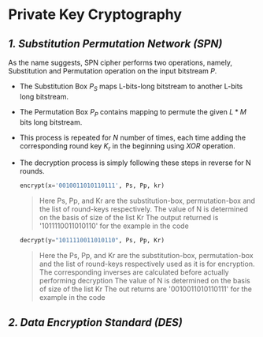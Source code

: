 # Private Key Cryptography

## ___1. Substitution Permutation Network (SPN)___

As the name suggests, SPN cipher performs two operations, namely, Substitution and Permutation operation on the input bitstream $P$.

- The Substitution Box $P_S$ maps L-bits-long bitstream to another L-bits long bitstream.
- The Permutation Box $P_P$ contains mapping to permute the given $L*M$ bits long bitstream.
- This process is repeated for $N$ number of times, each time adding the corresponding round key $K_r$ in the beginning using $XOR$ operation.
- The decryption process is simply following these steps in reverse for N rounds.

    ```python
    encrypt(x='0010011010110111', Ps, Pp, kr)
    ```
    > Here Ps, Pp, and Kr are the substitution-box, permutation-box and the list of round-keys respectively.
    > The value of N is determined on the basis of size of the list Kr
    > The output returned is '1011110011010110' for the example in the code

    ```python
    decrypt(y="1011110011010110", Ps, Pp, Kr)
    ```
    > Here the Ps, Pp, and Kr are the substitution-box, permutation-box and the list of round-keys respectively used as it is for encryption.
    > The corresponding inverses are calculated before actually performing decryption
    > The value of N is determined on the basis of size of the list Kr
    > The out returns are '0010011010110111' for the example in the code

## ___2. Data Encryption Standard (DES)___
